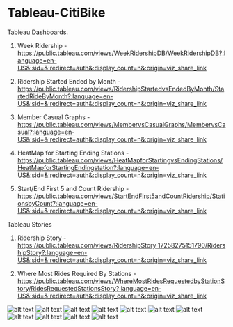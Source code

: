 # Tableau-CitiBike


Tableau Dashboards.

1) Week Ridership - https://public.tableau.com/views/WeekRidershipDB/WeekRidershipDB?:language=en-US&:sid=&:redirect=auth&:display_count=n&:origin=viz_share_link

2) Ridership Started Ended by Month - https://public.tableau.com/views/RidershipStartedvsEndedByMonth/StartedRideByMonth?:language=en-US&:sid=&:redirect=auth&:display_count=n&:origin=viz_share_link

3) Member Casual Graphs - https://public.tableau.com/views/MembervsCasualGraphs/MembervsCasual?:language=en-US&:sid=&:redirect=auth&:display_count=n&:origin=viz_share_link

4) HeatMap for Starting Ending Stations - https://public.tableau.com/views/HeatMapforStartingvsEndingStations/HeatMapforStartingEndingstation?:language=en-US&:sid=&:redirect=auth&:display_count=n&:origin=viz_share_link

5) Start/End First 5 and Count Ridership - https://public.tableau.com/views/StartEndFirst5andCountRidership/StationsbyCount?:language=en-US&:sid=&:redirect=auth&:display_count=n&:origin=viz_share_link



Tableau Stories 

1) Ridership Story - https://public.tableau.com/views/RidershipStory_17258275151790/RidershipStory?:language=en-US&:sid=&:redirect=auth&:display_count=n&:origin=viz_share_link

2) Where Most Rides Required By Stations - https://public.tableau.com/views/WhereMostRidesRequestedbyStationStory/RidesRequestedStationsStory?:language=en-US&:sid=&:redirect=auth&:display_count=n&:origin=viz_share_link


![alt text](Images/Image1.png) ![alt text](Images/Image2.png) ![alt text](Images/Image3.png) ![alt text](Images/Image4.png) ![alt text](Images/Image5.png) ![alt text](Images/Image6.png) ![alt text](Images/Image7.png) ![alt text](Images/Image8.png) ![alt text](Images/Image9.png) ![alt text](Images/Image10.png) ![alt text](Images/Image11.png)